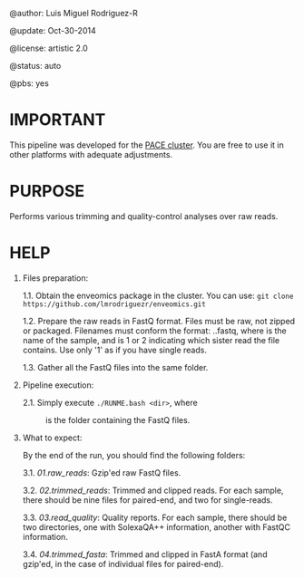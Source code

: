 @author: Luis Miguel Rodriguez-R <lmrodriguezr at gmail dot com>

@update: Oct-30-2014

@license: artistic 2.0

@status: auto

@pbs: yes

# IMPORTANT

This pipeline was developed for the [PACE cluster](http://pace.gatech.edu/).  You
are free to use it in other platforms with adequate adjustments.

# PURPOSE

Performs various trimming and quality-control analyses over raw reads.

# HELP

1. Files preparation:

   1.1. Obtain the enveomics package in the cluster. You can use:
      `git clone https://github.com/lmrodriguezr/enveomics.git`
   
   1.2. Prepare the raw reads in FastQ format. Files must be raw, not zipped or packaged.
      Filenames must conform the format: <name>.<sis>.fastq, where <name> is the name
      of the sample, and <sis> is 1 or 2 indicating which sister read the file contains.
      Use only '1' as <sis> if you have single reads.
   
   1.3. Gather all the FastQ files into the same folder.

2. Pipeline execution:
   
   2.1. Simply execute `./RUNME.bash <dir>`, where <dir> is the folder containing
      the FastQ files.

3. What to expect:

   By the end of the run, you should find the following folders:
   
   3.1. *01.raw_reads*: Gzip'ed raw FastQ files.
   
   3.2. *02.trimmed_reads*: Trimmed and clipped reads. For each sample, there should be
      nine files for paired-end, and two for single-reads.

   3.3. *03.read_quality*: Quality reports. For each sample, there should be two directories,
      one with SolexaQA++ information, another with FastQC information.

   3.4. *04.trimmed_fasta*: Trimmed and clipped in FastA format (and gzip'ed, in the case of
      individual files for paired-end).


